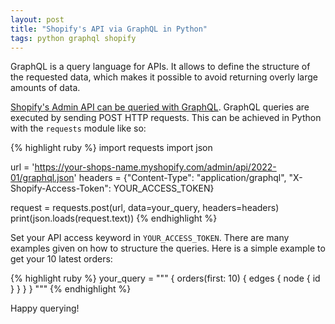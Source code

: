 ```yaml
---
layout: post
title: "Shopify's API via GraphQL in Python"
tags: python graphql shopify
---
```


GraphQL is a query language for APIs. It allows to define the structure of the requested data, which makes it possible to avoid returning overly large amounts of data.

[Shopify's Admin API can be queried with GraphQL](https://shopify.dev/api/admin-graphql#top). GraphQL queries are executed by sending POST HTTP requests. This can be achieved in Python with the `requests` module like so:

{% highlight ruby %}
import requests
import json

url = 'https://your-shops-name.myshopify.com/admin/api/2022-01/graphql.json'
headers = {"Content-Type": "application/graphql",
           "X-Shopify-Access-Token": YOUR_ACCESS_TOKEN}

request = requests.post(url, data=your_query, headers=headers)
print(json.loads(request.text))
{% endhighlight %}

Set your API access keyword in `YOUR_ACCESS_TOKEN`. There are many examples given on how to structure the queries. Here is a simple example to get your 10 latest orders:

{% highlight ruby %}
your_query = """
{
  orders(first: 10) {
    edges {
      node {
        id
      }
    }
  }
}
"""
{% endhighlight %}

Happy querying!

